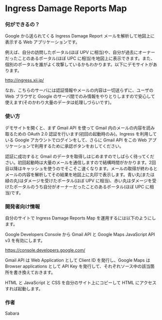 Ingress Damage Reports Map
==========================

### 何ができるの？
Google から送られてくる Ingress Damage Report メールを解析して地図上に表示する Web アプリケーションです。

例えば、自分の訪問したポータル(ほぼ UPV に相当)や、自分が過去にオーナーだったことのあるポータル(ほぼ UPC に相当)を地図上に表示できます。また、個別のポータルを誰がよく攻撃しているかもわかります。以下にデモサイトがあります。

http://ingress.xii.jp/

なお、こちらのサーバには認証情報やメールの内容は一切送らずに、ユーザの Web ブラウザと Google のサーバ間でのみ情報をやりとりしますので安心して使えます(そのかわり大量のデータは処理しづらいです)。

### 使い方
デモサイトを開くと、まず Gmail API を使って Gmail 内のメールの内容を読み取るための OAuth 2.0 認証を行います(初回の起動時のみ)。Ingress を利用している Google アカウントでログインをして、さらに Gmail API をこの Web アプリケーションで利用するために承認ボタンをおしてください。

認証に成功すると Gmail のデータを取得しはじめますのでしばらく待ってください。初回起動時は大量のメールを通信しますので結構時間がかかります。2回目以降はキャッシュを使うのでそこそこ速くなります。メールの取得が終わるとメールの内容を解析してその結果を地図上に丸印で表示します。青い丸(または緑の丸)はダメージを受けたポータル(ほぼ UPV に相当)、赤い丸はダメージを受けたポータルのうち自分がオーナーだったことのあるポータル(ほぼ UPC に相当)です。


### 開発者向け情報
自分のサイトで Ingress Damage Reports Map を運用するには以下のようにします。

Google Developers Console から Gmail API と Google Maps JavaScript API v3 を有効にします。

https://console.developers.google.com/

Gmail API は Web Application として Client ID を発行し、Google Maps は Browser applications として API Key を発行して、それぞれソース中の該当箇所を書き換えておきます。

HTML と JavaScript と CSS を自分のサイト上にコピーして HTML にアクセスすれば起動します。

### 作者
Sabara
